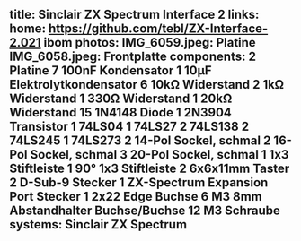 title: Sinclair ZX Spectrum Interface 2
links:
    home: https://github.com/tebl/ZX-Interface-2.021
    ibom
photos:
    IMG_6059.jpeg: Platine
    IMG_6058.jpeg: Frontplatte
components:
    2 Platine
    7 100nF Kondensator
    1 10µF Elektrolytkondensator
    6 10kΩ Widerstand
    2 1kΩ Widerstand
    1 330Ω Widerstand
    1 20kΩ Widerstand
    15 1N4148 Diode
    1 2N3904 Transistor
    1 74LS04
    1 74LS27
    2 74LS138
    2 74LS245
    1 74LS273
    2 14-Pol Sockel, schmal
    2 16-Pol Sockel, schmal
    3 20-Pol Sockel, schmal
    1 1x3 Stiftleiste
    1 90° 1x3 Stiftleiste
    2 6x6x11mm Taster
    2 D-Sub-9 Stecker
    1 ZX-Spectrum Expansion Port Stecker
    1 2x22 Edge Buchse
    6 M3 8mm Abstandhalter Buchse/Buchse
    12 M3 Schraube
systems:
    Sinclair ZX Spectrum
---
